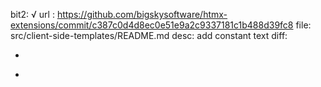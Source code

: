 bit2: √
url : https://github.com/bigskysoftware/htmx-extensions/commit/c387c0d4d8ec0e51e9a2c9337181c1b488d39fc8
file: src/client-side-templates/README.md
desc: add constant text
diff: 
-  <script src="https://unpkg.com/htmx.org"></script>
+  <script src="https://unpkg.com/htmx.org@2.0.4"></script>